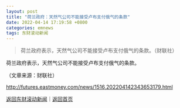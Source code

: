 ```yaml
---
layout: post
title: "荷兰政府：天然气公司不能接受卢布支付俄气的条款"
date: 2022-04-14 17:19:58 +0800
categories: emnews
tags: 东财滚动新闻
---
```

> 荷兰政府表示，天然气公司不能接受卢布支付俄气的条款。（财联社）

<p>荷兰政府表示，天然气公司不能接受卢布支付俄气的条款。</p><p></p><p class="em_media">（文章来源：财联社）</p>

<http://futures.eastmoney.com/news/1516,202204142343653179.html>

[返回东财滚动新闻](//finews.withounder.com/emnews/)｜[返回首页](//finews.withounder.com/)